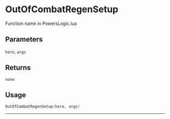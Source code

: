 # OutOfCombatRegenSetup
Function name in PowersLogic.lua
## Parameters
`hero`, `args`
## Returns
`none`
## Usage
```lua
OutOfCombatRegenSetup(hero, args)
```
---
